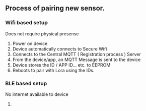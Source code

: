 ## Process of pairing new sensor.

### Wifi based setup 
Does not require physical presense
1. Power on device 
2. Device automatically connects to Secure Wifi 
3. Connects to the Central MQTT ( Registration process ) Server
4. From the device/app, an MQTT Message is sent to the device 
5. Device stores the ID / APP ID... etc. to EEPROM
6. Reboots to pair with Lora using the IDs.

### BLE based setup 
No internet available to device

1. 
